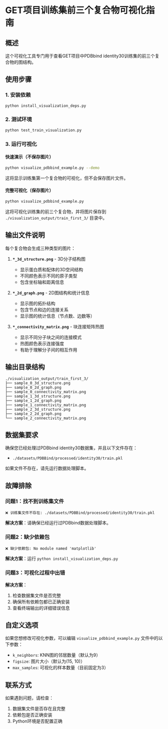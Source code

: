 # GET项目训练集前三个复合物可视化指南

## 概述
这个可视化工具专门用于查看GET项目中PDBbind identity30训练集的前三个复合物的图结构。

## 使用步骤

### 1. 安装依赖
```bash
python install_visualization_deps.py
```

### 2. 测试环境
```bash
python test_train_visualization.py
```

### 3. 运行可视化

#### 快速演示（不保存图片）
```bash
python visualize_pdbbind_example.py --demo
```
这将显示训练集第一个复合物的可视化，但不会保存图片文件。

#### 完整可视化（保存图片）
```bash
python visualize_pdbbind_example.py
```
这将可视化训练集的前三个复合物，并将图片保存到 `./visualization_output/train_first_3/` 目录中。

## 输出文件说明

每个复合物会生成三种类型的图片：

1. **`*_3d_structure.png`** - 3D分子结构图
   - 显示蛋白质和配体的3D空间结构
   - 不同颜色表示不同的原子类型
   - 包含坐标轴和距离信息

2. **`*_2d_graph.png`** - 2D图结构和统计信息
   - 显示图的拓扑结构
   - 包含节点和边的连接关系
   - 显示图的统计信息（节点数、边数等）

3. **`*_connectivity_matrix.png`** - 块连接矩阵热图
   - 显示不同分子块之间的连接模式
   - 热图颜色表示连接强度
   - 有助于理解分子间的相互作用

## 输出目录结构
```
./visualization_output/train_first_3/
├── sample_0_3d_structure.png
├── sample_0_2d_graph.png
├── sample_0_connectivity_matrix.png
├── sample_1_3d_structure.png
├── sample_1_2d_graph.png
├── sample_1_connectivity_matrix.png
├── sample_2_3d_structure.png
├── sample_2_2d_graph.png
└── sample_2_connectivity_matrix.png
```

## 数据集要求

确保您已经处理过PDBbind identity30数据集，并且以下文件存在：
- `./datasets/PDBBind/processed/identity30/train.pkl`

如果文件不存在，请先运行数据处理脚本。

## 故障排除

### 问题1：找不到训练集文件
```
❌ 训练集文件不存在: ./datasets/PDBBind/processed/identity30/train.pkl
```
**解决方案**：请确保已经运行过PDBbind数据处理脚本。

### 问题2：缺少依赖包
```
❌ 缺少依赖包: No module named 'matplotlib'
```
**解决方案**：运行 `python install_visualization_deps.py`

### 问题3：可视化过程中出错
**解决方案**：
1. 检查数据集文件是否完整
2. 确保所有依赖包都已正确安装
3. 查看终端输出的详细错误信息

## 自定义选项

如果您想修改可视化参数，可以编辑 `visualize_pdbbind_example.py` 文件中的以下参数：

- `k_neighbors`: KNN图的邻居数量（默认为9）
- `figsize`: 图片大小（默认为(15, 10)）
- `max_samples`: 可视化的样本数量（目前固定为3）

## 联系方式

如果遇到问题，请检查：
1. 数据集文件是否存在且完整
2. 依赖包是否正确安装
3. Python环境是否配置正确
